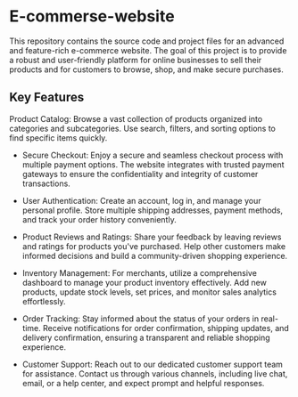 # E-commerse-website
This repository contains the source code and project files for an advanced and feature-rich e-commerce website. The goal of this project is to provide a robust and user-friendly platform for online businesses to sell their products and for customers to browse, shop, and make secure purchases.

## Key Features
Product Catalog: Browse a vast collection of products organized into categories and subcategories. Use search, filters, and sorting options to find specific items quickly.
   

   
- Secure Checkout: Enjoy a secure and seamless checkout process with multiple payment options. The website integrates with trusted payment gateways to ensure the confidentiality and integrity of customer transactions.

- User Authentication: Create an account, log in, and manage your personal profile. Store multiple shipping addresses, payment methods, and track your order history conveniently.

- Product Reviews and Ratings: Share your feedback by leaving reviews and ratings for products you've purchased. Help other customers make informed decisions and build a community-driven shopping experience.

- Inventory Management: For merchants, utilize a comprehensive dashboard to manage your product inventory effectively. Add new products, update stock levels, set prices, and monitor sales analytics effortlessly.

- Order Tracking: Stay informed about the status of your orders in real-time. Receive notifications for order confirmation, shipping updates, and delivery confirmation, ensuring a transparent and reliable shopping experience.

- Customer Support: Reach out to our dedicated customer support team for assistance. Contact us through various channels, including live chat, email, or a help center, and expect prompt and helpful responses.
